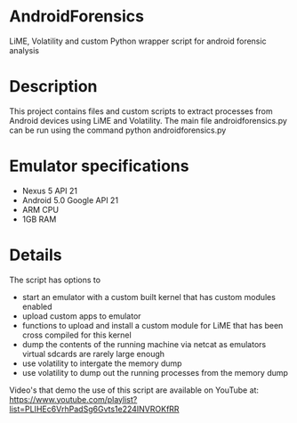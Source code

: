 # AndroidForensics
LiME, Volatility and custom Python wrapper script for android forensic analysis

# Description
This project contains files and custom scripts to extract processes from Android devices using LiME and Volatility.
The main file androidforensics.py can be run using the command python androidforensics.py

# Emulator specifications
* Nexus 5 API 21
* Android 5.0 Google API 21
* ARM CPU
* 1GB RAM

# Details
The script has options to
* start an emulator with a custom built kernel that has custom modules enabled
* upload custom apps to emulator
* functions to upload and install a custom module for LiME that has been cross compiled for this kernel
* dump the contents of the running machine via netcat as emulators virtual sdcards are rarely large enough
* use volatility to intergate the memory dump
* use volatility to dump out the running processes from the memory dump

Video's that demo the use of this script are available on YouTube at:
https://www.youtube.com/playlist?list=PLIHEc6VrhPadSg6Gvts1e224INVROKfRR
